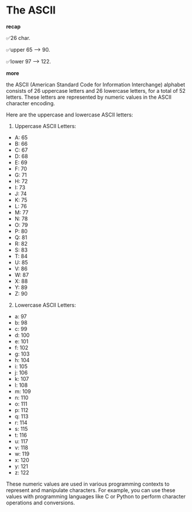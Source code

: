 # The ASCII

**recap**

  ✅26 char.
  
  ✅upper 65 --> 90. 
  
  ✅lower  97 --> 122.

**more**

the ASCII (American Standard Code for Information Interchange) alphabet consists of 26 uppercase letters and 26 lowercase letters,
for a total of 52 letters. These letters are represented by numeric values in the ASCII character encoding.

Here are the uppercase and lowercase ASCII letters:



1. Uppercase ASCII Letters:
- A: 65
- B: 66
- C: 67
- D: 68
- E: 69
- F: 70
- G: 71
- H: 72
- I: 73
- J: 74
- K: 75
- L: 76
- M: 77
- N: 78
- O: 79
- P: 80
- Q: 81
- R: 82
- S: 83
- T: 84
- U: 85
- V: 86
- W: 87
- X: 88
- Y: 89
- Z: 90

2. Lowercase ASCII Letters:
- a: 97
- b: 98
- c: 99
- d: 100
- e: 101
- f: 102
- g: 103
- h: 104
- i: 105
- j: 106
- k: 107
- l: 108
- m: 109
- n: 110
- o: 111
- p: 112
- q: 113
- r: 114
- s: 115
- t: 116
- u: 117
- v: 118
- w: 119
- x: 120
- y: 121
- z: 122

These numeric values are used in various programming contexts to represent and manipulate characters.
For example, you can use these values with programming languages like C or Python to perform character operations and conversions.
